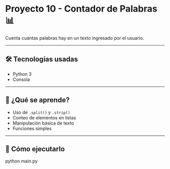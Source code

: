 # Proyecto 10 - Contador de Palabras 📊

Cuenta cuántas palabras hay en un texto ingresado por el usuario.

---

## 🛠 Tecnologías usadas
- Python 3
- Consola

---

## 🧠 ¿Qué se aprende?
- Uso de `.split()` y `.strip()`
- Conteo de elementos en listas
- Manipulación básica de texto
- Funciones simples

---

## 🚀 Cómo ejecutarlo
python main.py